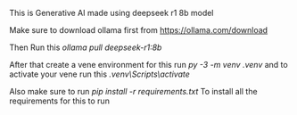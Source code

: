 This is Generative AI made using deepseek r1 8b model

Make sure to download ollama first from 
https://ollama.com/download

Then Run this 
*ollama pull deepseek-r1:8b*

After that create a vene environment for this run 
*py -3 -m venv .venv* and to activate your vene run this *.venv\Scripts\activate*

Also make sure to run
*pip install -r requirements.txt* 
To install all the requirements for this to run
